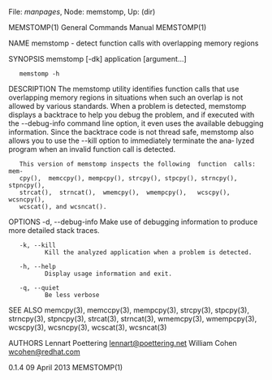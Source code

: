 File: *manpages*,  Node: memstomp,  Up: (dir)

MEMSTOMP(1)                 General Commands Manual                MEMSTOMP(1)



NAME
       memstomp - detect function calls with overlapping memory regions

SYNOPSIS
       memstomp [-dk] application [argument...]

       memstomp -h

DESCRIPTION
       The  memstomp  utility  identifies  function calls that use overlapping
       memory regions in situations when such an overlap  is  not  allowed  by
       various  standards.  When  a  problem  is detected, memstomp displays a
       backtrace to help you debug the  problem,  and  if  executed  with  the
       --debug-info  command line option, it even uses the available debugging
       information. Since the backtrace code is not thread safe, memstomp also
       allows  you  to use the --kill option to immediately terminate the ana‐
       lyzed program when an invalid function call is detected.

       This version of memstomp inspects the following  function  calls:  mem‐
       cpy(),  memccpy(), mempcpy(), strcpy(), stpcpy(), strncpy(), stpncpy(),
       strcat(),  strncat(),  wmemcpy(),  wmempcpy(),   wcscpy(),   wcsncpy(),
       wcscat(), and wcsncat().

OPTIONS
       -d, --debug-info
              Make use of debugging information to produce more detailed stack
              traces.

       -k, --kill
              Kill the analyzed application when a problem is detected.

       -h, --help
              Display usage information and exit.

       -q, --quiet
              Be less verbose

SEE ALSO
       memcpy(3), memccpy(3), mempcpy(3),  strcpy(3),  stpcpy(3),  strncpy(3),
       stpncpy(3),  strcat(3), strncat(3), wmemcpy(3), wmempcpy(3), wcscpy(3),
       wcsncpy(3), wcscat(3), wcsncat(3)

AUTHORS
       Lennart Poettering <lennart@poettering.net>
       William Cohen <wcohen@redhat.com>



0.1.4                            09 April 2013                     MEMSTOMP(1)

